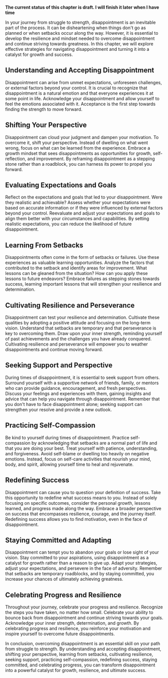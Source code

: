 **The current status of this chapter is draft. I will finish it later when I have time**

In your journey from struggle to strength, disappointment is an inevitable part of the process. It can be disheartening when things don't go as planned or when setbacks occur along the way. However, it is essential to develop the resilience and mindset needed to overcome disappointment and continue striving towards greatness. In this chapter, we will explore effective strategies for navigating disappointment and turning it into a catalyst for growth and success.

**Understanding and Accepting Disappointment**
----------------------------------------------

Disappointment can arise from unmet expectations, unforeseen challenges, or external factors beyond your control. It is crucial to recognize that disappointment is a natural emotion and that everyone experiences it at some point in life. Acknowledge your disappointment and allow yourself to feel the emotions associated with it. Acceptance is the first step towards finding the strength to move forward.

**Shifting Your Perspective**
-----------------------------

Disappointment can cloud your judgment and dampen your motivation. To overcome it, shift your perspective. Instead of dwelling on what went wrong, focus on what can be learned from the experience. Embrace a growth mindset that sees disappointments as opportunities for growth, self-reflection, and improvement. By reframing disappointment as a stepping stone rather than a roadblock, you can harness its power to propel you forward.

**Evaluating Expectations and Goals**
-------------------------------------

Reflect on the expectations and goals that led to your disappointment. Were they realistic and achievable? Assess whether your expectations were based on accurate information or if they were influenced by external factors beyond your control. Reevaluate and adjust your expectations and goals to align them better with your circumstances and capabilities. By setting realistic expectations, you can reduce the likelihood of future disappointment.

**Learning From Setbacks**
--------------------------

Disappointments often come in the form of setbacks or failures. Use these experiences as valuable learning opportunities. Analyze the factors that contributed to the setback and identify areas for improvement. What lessons can be gleaned from the situation? How can you apply these lessons to future endeavors? Embrace failures as stepping stones towards success, learning important lessons that will strengthen your resilience and determination.

**Cultivating Resilience and Perseverance**
-------------------------------------------

Disappointment can test your resilience and determination. Cultivate these qualities by adopting a positive attitude and focusing on the long-term vision. Understand that setbacks are temporary and that perseverance is key to overcoming them. Draw upon your inner strength, reminding yourself of past achievements and the challenges you have already conquered. Cultivating resilience and perseverance will empower you to weather disappointments and continue moving forward.

**Seeking Support and Perspective**
-----------------------------------

During times of disappointment, it is essential to seek support from others. Surround yourself with a supportive network of friends, family, or mentors who can provide guidance, encouragement, and fresh perspectives. Discuss your feelings and experiences with them, gaining insights and advice that can help you navigate through disappointment. Remember that you don't have to face disappointment alone; seeking support can strengthen your resolve and provide a new outlook.

**Practicing Self-Compassion**
------------------------------

Be kind to yourself during times of disappointment. Practice self-compassion by acknowledging that setbacks are a normal part of life and that you are doing your best. Treat yourself with patience, understanding, and forgiveness. Avoid self-blame or dwelling too heavily on negative emotions. Instead, focus on self-care activities that nourish your mind, body, and spirit, allowing yourself time to heal and rejuvenate.

**Redefining Success**
----------------------

Disappointment can cause you to question your definition of success. Take this opportunity to redefine what success means to you. Instead of solely focusing on specific outcomes, consider the personal growth, lessons learned, and progress made along the way. Embrace a broader perspective on success that encompasses resilience, courage, and the journey itself. Redefining success allows you to find motivation, even in the face of disappointment.

**Staying Committed and Adapting**
----------------------------------

Disappointment can tempt you to abandon your goals or lose sight of your vision. Stay committed to your aspirations, using disappointment as a catalyst for growth rather than a reason to give up. Adapt your strategies, adjust your expectations, and persevere in the face of adversity. Remember that setbacks are temporary roadblocks, and by staying committed, you increase your chances of ultimately achieving greatness.

**Celebrating Progress and Resilience**
---------------------------------------

Throughout your journey, celebrate your progress and resilience. Recognize the steps you have taken, no matter how small. Celebrate your ability to bounce back from disappointment and continue striving towards your goals. Acknowledge your inner strength, determination, and growth. By celebrating progress and resilience, you reinforce your motivation and inspire yourself to overcome future disappointments.

In conclusion, overcoming disappointment is an essential skill on your path from struggle to strength. By understanding and accepting disappointment, shifting your perspective, learning from setbacks, cultivating resilience, seeking support, practicing self-compassion, redefining success, staying committed, and celebrating progress, you can transform disappointment into a powerful catalyst for growth, resilience, and ultimate success.
